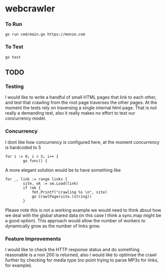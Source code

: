 # webcrawler

### To Run

`go run cmd/main.go https://monzo.com`

### To Test

`go test`

## TODO

### Testing

I would like to write a handful of small HTML pages that link to each other, and test that crawling from the root page traverses the other pages.  At the moment the tests rely on traversing a single internal html page.  That is not really a demanding test, also it really makes no effort to test our concurrency model.

### Concurrency

I dont like how concurrency is configured here, at the moment concurrency is hardcoded to 5

```	
for i := 0; i < 5; i++ {
		go func() {
```

A more elegant solution would be to have something like

```	
for _, link := range links {
		site, ok := sm.Load(link)
		if !ok {
			fmt.Printf("crawling %s \n", site)
			go CrawlPage(site.(string))
		}
```

Please note this is not a working example we would need to think about how we deal with the global shared data (in this case I think a sync.map might be a good option).  This approach would allow the number of workers to dynamically grow as the number of links grow.

### Feature Improvements

I would like to check the HTTP response status and do something reasonable is a non 200 is returned, also I would like to optimise the crawl further by checking for media type (no point trying to parse MP3s for links, for example).

